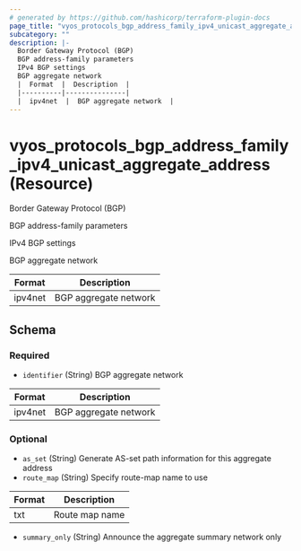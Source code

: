 ```yaml
---
# generated by https://github.com/hashicorp/terraform-plugin-docs
page_title: "vyos_protocols_bgp_address_family_ipv4_unicast_aggregate_address Resource - vyos"
subcategory: ""
description: |-
  Border Gateway Protocol (BGP)
  BGP address-family parameters
  IPv4 BGP settings
  BGP aggregate network
  |  Format  |  Description  |
  |----------|---------------|
  |  ipv4net  |  BGP aggregate network  |
---
```


# vyos_protocols_bgp_address_family_ipv4_unicast_aggregate_address (Resource)

Border Gateway Protocol (BGP)

BGP address-family parameters

IPv4 BGP settings

BGP aggregate network

|  Format  |  Description  |
|----------|---------------|
|  ipv4net  |  BGP aggregate network  |



<!-- schema generated by tfplugindocs -->
## Schema

### Required

- `identifier` (String) BGP aggregate network

|  Format  |  Description  |
|----------|---------------|
|  ipv4net  |  BGP aggregate network  |

### Optional

- `as_set` (String) Generate AS-set path information for this aggregate address
- `route_map` (String) Specify route-map name to use

|  Format  |  Description  |
|----------|---------------|
|  txt  |  Route map name  |
- `summary_only` (String) Announce the aggregate summary network only
